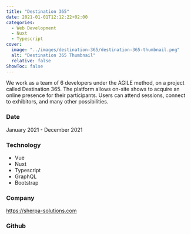 ```yaml
---
title: "Destination 365"
date: 2021-01-01T12:12:22+02:00
categories:
  - Web Development
  - Nuxt
  - Typescript
cover:
  image: "../images/destination-365/destination-365-thumbnail.png"
  alt: "Destination 365 Thumbnail"
  relative: false
ShowToc: false
---
```


We work as a team of 6 developers under the AGILE method, on a project called Destination 365. The platform allows on-site shows to acquire an online presence for their participants. Users can attend sessions, connect to exhibitors, and many other possibilities.

### Date

January 2021 - December 2021

### Technology

- Vue
- Nuxt
- Typescript
- GraphQL
- Bootstrap

### Company

https://sherpa-solutions.com

### Github
